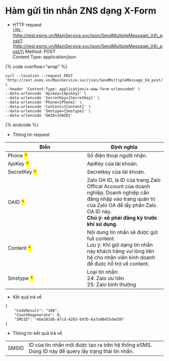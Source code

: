 # Hàm gửi tin nhắn ZNS dạng X-Form

* HTTP request\
  URL: [http://rest.esms.vn/MainService.svc/json/SendMultipleMessage\_V4\_post/](http://rest.esms.vn/MainService.svc/json/SendMultipleMessage\_V4\_post/)\
  Method: POST\
  Content Type: application/json

{% code overflow="wrap" %}
```
curl --location --request POST 'http://rest.esms.vn/MainService.svc/json/SendMultipleMessage_V4_post/' \
--header 'Content-Type: application/x-www-form-urlencoded' \
--data-urlencode 'Apikey={Apikey}' \
--data-urlencode 'SecretKey={SecretKey}' \
--data-urlencode 'Phone={Phone}' \
--data-urlencode 'Content={Content}' \
--data-urlencode 'Smstype={Smstype}' \
--data-urlencode 'OAID={OAID}'
```
{% endcode %}



* Thông tin request

<table><thead><tr><th width="236">Biến</th><th>Định nghĩa</th></tr></thead><tbody><tr><td>Phone <mark style="color:red;">*</mark></td><td>Số điện thoại người nhận.</td></tr><tr><td>ApiKey <mark style="color:red;">*</mark></td><td>ApiKey của tài khoản.</td></tr><tr><td>SecretKey <mark style="color:red;">*</mark></td><td>Secretkey của tài khoản.</td></tr><tr><td>OAID <mark style="color:red;">*</mark></td><td>Zalo OA ID, là ID của trang Zalo Offical Account của doanh nghiệp. Doanh nghiệp cần đăng nhập vào trang quản trị của Zalo OA để lấy phần Zalo OA ID này. <br><strong>Chú ý: sẽ phải đăng ký trước khi sử dụng.</strong></td></tr><tr><td>Content <mark style="color:red;">*</mark></td><td>Nội dung tin nhắn sẽ được gửi full content.<br>Lưu ý: Khi gửi dạng tin nhắn này khách hàng vui lòng liên hệ cho nhân viên kinh doanh để được hỗ trợ về content.</td></tr><tr><td>Smstype <mark style="color:red;">*</mark></td><td>Loại tin nhắn:<br>24: Zalo ưu tiên<br>25: Zalo bình thường</td></tr></tbody></table>

* Kết quả trả về

```
{
    "CodeResult": "100",
    "CountRegenerate": 0,
    "SMSID": "ebe101db-87cd-4285-b97b-6a7a90455ded30"
}
```

* Thông tin kết quả trả về

|       |                                                                                                   |
| ----- | ------------------------------------------------------------------------------------------------- |
| SMSID | ID của tin nhắn mới được tạo ra trên hệ thống eSMS. Dùng ID này để query lấy trạng thái tin nhắn. |
